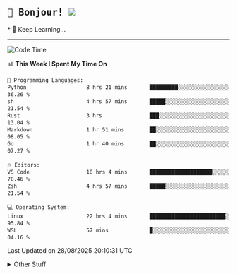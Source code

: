 
<h2>
    <samp>🎉 Bonjour!  <img src="https://media.giphy.com/media/mGcNjsfWAjY5AEZNw6/giphy.gif" width="50"></samp>
</h2>
* 🧐 Keep Learning...
<hr>

<!--START_SECTION:waka-->
![Code Time](http://img.shields.io/badge/Code%20Time-4%2C113%20hrs%2059%20mins-blue)

📊 **This Week I Spent My Time On** 

```text
💬 Programming Languages: 
Python                   8 hrs 21 mins       █████████░░░░░░░░░░░░░░░░   36.26 % 
sh                       4 hrs 57 mins       █████░░░░░░░░░░░░░░░░░░░░   21.54 % 
Rust                     3 hrs               ███░░░░░░░░░░░░░░░░░░░░░░   13.04 % 
Markdown                 1 hr 51 mins        ██░░░░░░░░░░░░░░░░░░░░░░░   08.05 % 
Go                       1 hr 40 mins        ██░░░░░░░░░░░░░░░░░░░░░░░   07.27 % 

🔥 Editors: 
VS Code                  18 hrs 4 mins       ████████████████████░░░░░   78.46 % 
Zsh                      4 hrs 57 mins       █████░░░░░░░░░░░░░░░░░░░░   21.54 % 

💻 Operating System: 
Linux                    22 hrs 4 mins       ████████████████████████░   95.84 % 
WSL                      57 mins             █░░░░░░░░░░░░░░░░░░░░░░░░   04.16 % 
```


 Last Updated on 28/08/2025 20:10:31 UTC
<!--END_SECTION:waka-->

<details >
    <summary>Other Stuff</summary>
<p align="center">
    <img src="https://api.githubtrends.io/user/svg/XmchxUp/langs?time_range=one_year&include_private=True&theme=classic" />
    <img src="https://api.githubtrends.io/user/svg/XmchxUp/repos?time_range=one_year&include_private=True&theme=classic" />
</p>

<table align="center">
  <tr>
    <td width="50%">
     <img width="100%" src="./github-metrics.svg">
    </td>
    <td width="50%">
     <img width="100%" src="./github-metrics/achievements.compact.svg" />
     <img width="100%" src="./github-metrics/wakatime.svg" />
     <img width="100%" src="./github-metrics/stars.svg" />
     <img width="100%" src="https://github-profile-trophy.vercel.app/?username=xmchxup" />
     <img height="110rem" src="https://github-readme-stats.vercel.app/api?username=xmchxup&hide_border=true&show_icons=true&include_all_commits=true&bg_color=0,EC6C6C,FFD479,FFFC79,73FA79&theme=graywhite&locale=en" />
     <img height="110rem" src="https://github-readme-stats.vercel.app/api/top-langs/?username=xmchxup&hide=css,scss,html&langs_count=8&hide_border=true&layout=compact&bg_color=0,73FA79,73FDFF,D783FF&theme=graywhite&locale=en" />
     <img width="100%" src="https://github-readme-streak-stats.herokuapp.com/?user=XmchxUp" />
    </td>
  </tr>
</table>

<!-- GitHub Activity Graph -->
<!--
<table align="center">
  <tr>
    <td colspan="2">
      <img width="100%" src="https://github-readme-activity-graph.vercel.app/graph?username=xmchxup&area=true&hide_border=true&theme=redical" />
    </td>
  </tr>
</table>

</details>
-->

<hr>


<p align="center">
    <i>You can learn anything!</i>
    <p align="center">
        <img src="https://visitor-badge.laobi.icu/badge?page_id=xmchxup" alt="visitor badge"/>       
    </p>
</p>

<!--
<picture>
  <source media="(prefers-color-scheme: dark)" srcset="https://raw.githubusercontent.com/XmchxUp/XmchxUp/output/github-snake-dark.svg" />
  <source media="(prefers-color-scheme: light)" srcset="https://raw.githubusercontent.com/XmchxUp/XmchxUp/output/github-snake.svg" />
  <img alt="github-snake" src="https://raw.githubusercontent.com/XmchxUp/XmchxUp/output/github-snake.svg" />
</picture>
-->
